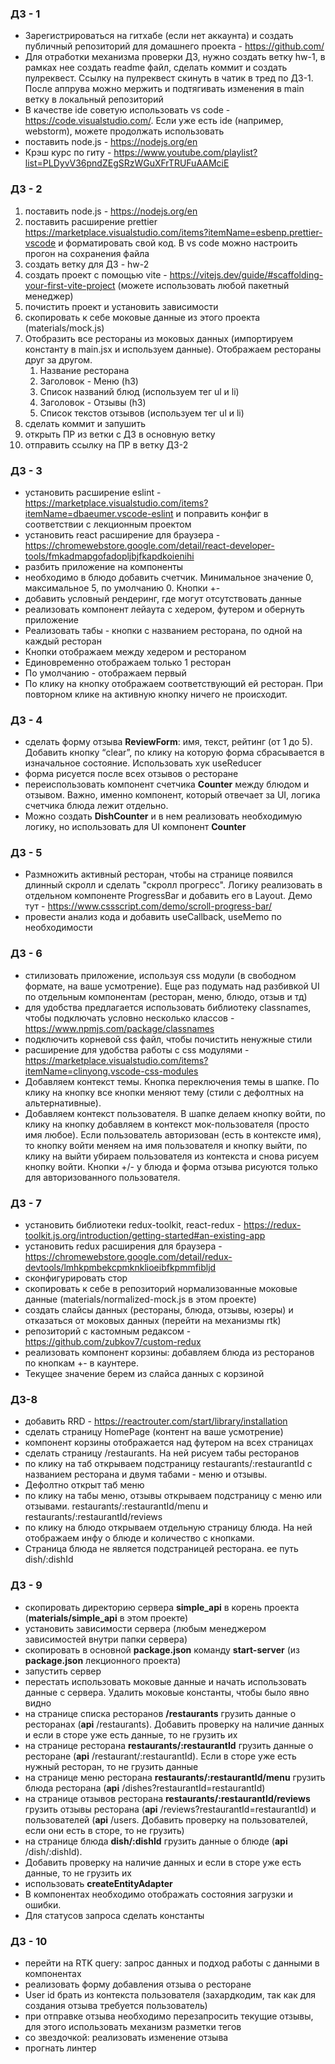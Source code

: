 ### ДЗ - 1

- Зарегистрироваться на гитхабе (если нет аккаунта) и создать публичный репозиторий для домашнего проекта - https://github.com/
- Для отработки механизма проверки ДЗ, нужно создать ветку hw-1, в рамках нее создать readme файл, сделать коммит и создать пулреквест. Ссылку на пулреквест скинуть в чатик в тред по ДЗ-1. После аппрува можно мержить и подтягивать изменения в main ветку в локальный репозиторий
- В качестве ide советую использовать vs code - https://code.visualstudio.com/. Если уже есть ide (например, webstorm), можете продолжать использовать
- поставить node.js - https://nodejs.org/en
- Крэш курс по гиту - https://www.youtube.com/playlist?list=PLDyvV36pndZEgSRzWGuXFrTRUFuAAMciE

### ДЗ - 2

1. поставить node.js - https://nodejs.org/en
2. поставить расширение prettier https://marketplace.visualstudio.com/items?itemName=esbenp.prettier-vscode и форматировать свой код. В vs code можно настроить прогон на сохранения файла
3. создать ветку для ДЗ - hw-2
4. создать проект с помощью vite - https://vitejs.dev/guide/#scaffolding-your-first-vite-project (можете использовать любой пакетный менеджер)
5. почистить проект и установить зависимости
6. скопировать к себе моковые данные из этого проекта (materials/mock.js)
7. Отобразить все рестораны из моковых данных (импортируем константу в main.jsx и используем данные). Отображаем рестораны друг за другом.
   1. Название ресторана
   2. Заголовок - Меню (h3)
   3. Список названий блюд (используем тег ul и li)
   4. Заголовок - Отзывы (h3)
   5. Список текстов отзывов (используем тег ul и li)
8. сделать коммит и запушить
9. открыть ПР из ветки с ДЗ в основную ветку
10. отправить ссылку на ПР в ветку ДЗ-2

### ДЗ - 3

+ установить расширение eslint - https://marketplace.visualstudio.com/items?itemName=dbaeumer.vscode-eslint и поправить конфиг в соответствии с лекционным проектом
+ установить react расширение для браузера - https://chromewebstore.google.com/detail/react-developer-tools/fmkadmapgofadopljbjfkapdkoienihi
+ разбить приложение на компоненты
+ необходимо в блюдо добавить счетчик. Минимальное значение 0, максимальное 5, по умолчанию 0. Кнопки +-
+ добавить условный рендеринг, где могут отсутствовать данные
+ реализовать компонент лейаута с хедером, футером и обернуть приложение
+ Реализовать табы - кнопки с названием ресторана, по одной на каждый ресторан
+ Кнопки отображаем между хедером и рестораном
+ Единовременно отображаем только 1 ресторан
+ По умолчанию - отображаем первый
+ По клику на кнопку отображаем соответствующий ей ресторан. При повторном клике на активную кнопку ничего не происходит.

### ДЗ - 4

+ сделать форму отзыва **ReviewForm**: имя, текст, рейтинг (от 1 до 5). Добавить кнопку “clear”, по клику на которую форма сбрасывается в изначальное состояние. Использовать хук useReducer
+ форма рисуется после всех отзывов о ресторане
+ переиспользовать компонент счетчика **Counter** между блюдом и отзывом. Важно, именно компонент, который отвечает за UI, логика счетчика блюда лежит отдельно. 
+ Можно создать **DishCounter** и в нем реализовать необходимую логику, но использовать для UI компонент **Counter**

### ДЗ - 5

- Размножить активный ресторан, чтобы на странице появился длинный скролл и сделать "скролл прогресс". Логику реализовать в отдельном компоненте ProgressBar и добавить его в Layout. Демо тут - https://www.cssscript.com/demo/scroll-progress-bar/
- провести анализ кода и добавить useCallback, useMemo по необходимости

### ДЗ - 6

+ стилизовать приложение, используя css модули (в свободном формате, на ваше усмотрение). Еще раз подумать над разбивкой UI по отдельным компонентам (ресторан, меню, блюдо, отзыв и тд)
+ для удобства предлагается использовать библиотеку classnames, чтобы подключать условно несколько классов - https://www.npmjs.com/package/classnames
+ подключить корневой css файл, чтобы почистить ненужные стили
+ расширение для удобства работы с css модулями - https://marketplace.visualstudio.com/items?itemName=clinyong.vscode-css-modules
+ Добавляем контекст темы. Кнопка переключения темы в шапке. По клику на кнопку все кнопки меняют тему (стили с дефолтных на альтернативные).
+ Добавляем контекст пользователя. В шапке делаем кнопку войти, по клику на кнопку добавляем в контекст мок-пользователя (просто имя любое). Если пользователь авторизован (есть в контексте имя), то кнопку войти меняем на имя пользователя и кнопку выйти, по клику на выйти убираем пользователя из контекста и снова рисуем кнопку войти. Кнопки +/- у блюда и форма отзыва рисуются только для авторизованного пользователя.

### ДЗ - 7

+ установить библиотеки redux-toolkit, react-redux - https://redux-toolkit.js.org/introduction/getting-started#an-existing-app
+ установить redux расширения для браузера - https://chromewebstore.google.com/detail/redux-devtools/lmhkpmbekcpmknklioeibfkpmmfibljd
+ сконфигурировать стор
+ скопировать к себе в репозиторий нормализованные моковые данные (materials/normalized-mock.js в этом проекте)
+ создать слайсы данных (рестораны, блюда, отзывы, юзеры) и отказаться от моковых данных (перейти на механизмы rtk)
+ репозиторий с кастомным редаксом - https://github.com/zubkov7/custom-redux
+ реализовать компонент корзины: добавляем блюда из ресторанов по кнопкам +- в каунтере. 
+ Текущее значение берем из слайса данных с корзиной

### ДЗ-8
+ добавить RRD - https://reactrouter.com/start/library/installation
+ сделать страницу HomePage (контент на ваше усмотрение)
+ компонент корзины отображается над футером на всех страницах
+ сделать страницу /restaurants. На ней рисуем табы ресторанов
+ по клику на таб открываем подстраницу restaurants/:restaurantId с названием ресторана и двумя табами - меню и отзывы.
+ Дефолтно открыт таб меню
+ по клику на табы меню, отзывы открываем подстраницу с меню или отзывами. restaurants/:restaurantId/menu и restaurants/:restaurantId/reviews
+ по клику на блюдо открываем отдельную страницу блюда. На ней отображаем инфу о блюде и количество с кнопками. 
+ Страница блюда не является подстраницей ресторана. ее путь dish/:dishId


### ДЗ - 9

+ скопировать директорию сервера **simple_api** в корень проекта (**materials/simple_api** в этом проекте)
+ установить зависимости сервера (любым менеджером зависимостей внутри папки сервера)
+ скопировать в основной **package.json** команду **start-server** (из **package.json** лекционного проекта)
+ запустить сервер
+ перестать использовать моковые данные и начать использовать данные с сервера. Удалить моковые константы, чтобы было явно видно
+ на странице списка ресторанов **/restaurants** грузить данные о ресторанах (**api** /restaurants). Добавить проверку на наличие данных и если в сторе уже есть данные, то не грузить их
+ на странице ресторана **restaurants/:restaurantId** грузить данные о ресторане (**api** /restaurant/:restaurantId). Если в сторе уже есть нужный ресторан, то не грузить данные
+ на странице меню ресторана **restaurants/:restaurantId/menu** грузить блюда ресторана (**api** /dishes?restaurantId=restaurantId)
+ на странице отзывов ресторана **restaurants/:restaurantId/reviews** грузить отзывы ресторана (**api** /reviews?restaurantId=restaurantId) и пользователей (**api** /users. Добавить проверку на пользователей, если они есть в сторе, то не грузить)
+ на странице блюда **dish/:dishId** грузить данные о блюде (**api** /dish/:dishId). 
+ Добавить проверку на наличие данных и если в сторе уже есть данные, то не грузить их
+ использовать **createEntityAdapter**
+ В компонентах необходимо отображать состояния загрузки и ошибки. 
+ Для статусов запроса сделать константы

### ДЗ - 10

+ перейти на RTK query: запрос данных и подход работы с данными в компонентах
+ реализовать форму добавления отзыва о ресторане
+ User id брать из контекста пользователя (захардкодим, так как для создания отзыва требуется пользователь)
+ при отправке отзыва необходимо перезапросить текущие отзывы, для этого использовать механизм разметки тегов
+ со звездочкой: реализовать изменение отзыва
+ прогнать линтер